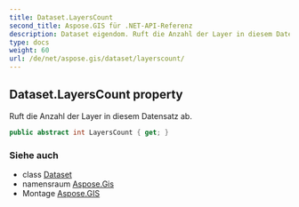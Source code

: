 ```yaml
---
title: Dataset.LayersCount
second_title: Aspose.GIS für .NET-API-Referenz
description: Dataset eigendom. Ruft die Anzahl der Layer in diesem Datensatz ab.
type: docs
weight: 60
url: /de/net/aspose.gis/dataset/layerscount/
---
```

## Dataset.LayersCount property

Ruft die Anzahl der Layer in diesem Datensatz ab.

```csharp
public abstract int LayersCount { get; }
```

### Siehe auch

* class [Dataset](../)
* namensraum [Aspose.Gis](../../dataset/)
* Montage [Aspose.GIS](../../../)


